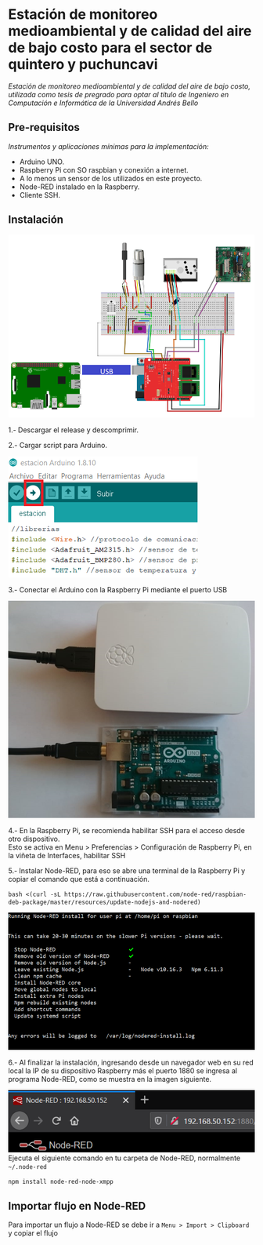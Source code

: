 # Estación de monitoreo medioambiental y de calidad del aire de bajo costo para el sector de quintero y puchuncavi
_Estación de monitoreo medioambiental y de calidad del aire de bajo costo, utilizada como tesis de pregrado para optar al título de Ingeniero en Computación e Informática de la Universidad Andrés Bello_

## Pre-requisitos
_Instrumentos y aplicaciones mínimas para la implementación:_
- Arduino UNO.
- Raspberry Pi con SO raspbian y conexión a internet.
- A lo menos un sensor de los utilizados en este proyecto.
- Node-RED instalado en la Raspberry.
- Cliente SSH.

## Instalación
![Sketch del hardware](Documentacion/imagenes/SKETCH.png)

1.- Descargar el release y descomprimir.  
  
2.- Cargar script para Arduino.  
  
![Script de Arduino](Documentacion/imagenes/SubirScript.png)
  
3.- Conectar el Arduino con la Raspberry Pi mediante el puerto USB
  
![Imagen de cable](Documentacion/imagenes/Usb.png)

4.- En la Raspberry Pi, se recomienda habilitar SSH para el acceso desde otro dispositivo.  
Esto se activa en Menu > Preferencias > Configuración de Raspberry Pi, en la viñeta de Interfaces, habilitar SSH  

5.- Instalar Node-RED, para eso se abre una terminal de la Raspberry Pi y copiar el comando que está a continuación.
```
bash <(curl -sL https://raw.githubusercontent.com/node-red/raspbian-deb-package/master/resources/update-nodejs-and-nodered)
```

![Imagen de bash](Documentacion/imagenes/raspiInstallBash.png)  

6.- Al finalizar la instalación, ingresando desde un navegador web en su red local la IP de su dispositivo Raspberry más el puerto 1880 se ingresa al programa Node-RED, como se muestra en la imagen siguiente.  

![Imagen de Node](Documentacion/imagenes/NodeDireccion.png)
Ejecuta el siguiente comando en tu carpeta de Node-RED, normalmente `~/.node-red`
```
npm install node-red-node-xmpp
```
## Importar flujo en Node-RED
Para importar un flujo a Node-RED se debe ir a `Menu > Import > Clipboard`
y copiar el flujo

